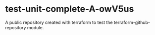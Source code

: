 # test-unit-complete-A-owV5us
A public repository created with terraform to test the terraform-github-repository module.
